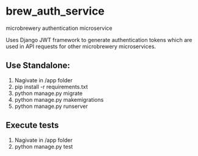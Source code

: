 # brew_auth_service
microbrewery authentication microservice

Uses Django JWT framework to generate authentication tokens which are used in API requests for other microbrewery microservices.

## Use Standalone:
1. Nagivate in /app folder
2. pip install -r requirements.txt
3. python manage.py migrate
4. python manage.py makemigrations
5. python manage.py runserver

## Execute tests
1. Nagivate in /app folder
2. python manage.py test

